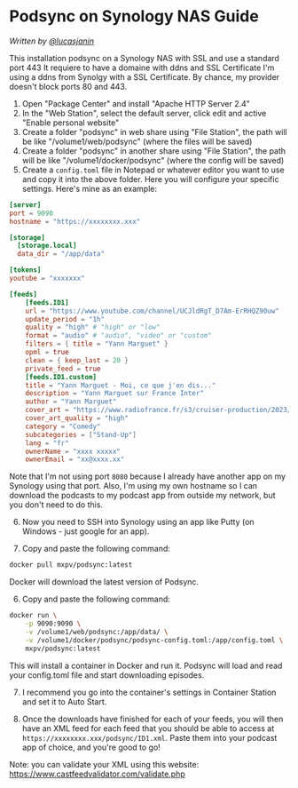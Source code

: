 # Podsync on Synology NAS Guide

*Written by [@lucasjanin](https://github.com/lucasjanin)*

This installation podsync on a Synology NAS with SSL and use a standard port 443
It requiere to have a domaine with ddns and SSL Certificate
I'm using a ddns from Synolgy with a SSL Certificate. By chance, my provider doesn't block ports 80 and 443.


1. Open "Package Center" and install "Apache HTTP Server 2.4"
2. In the "Web Station", select the default server, click edit and active "Enable personal website"
3. Create a folder "podsync" in web share using "File Station", the path will be like "/volume1/web/podsync" (where the files will be saved)
4. Create a folder "podsync" in another share using "File Station", the path will be like "/volume1/docker/podsync" (where the config will be saved)
5. Create a `config.toml` file in Notepad or whatever editor you want to use and copy it into the above folder.
Here you will configure your specific settings. Here's mine as an example:

```toml
[server]
port = 9090
hostname = "https://xxxxxxxx.xxx"

[storage]
  [storage.local]
  data_dir = "/app/data" 

[tokens]
youtube = "xxxxxxx"

[feeds]
    [feeds.ID1]
    url = "https://www.youtube.com/channel/UCJldRgT_D7Am-ErRHQZ90uw"
    update_period = "1h"
    quality = "high" # "high" or "low"
    format = "audio" # "audio", "video" or "custom"
    filters = { title = "Yann Marguet" }
    opml = true
    clean = { keep_last = 20 }
    private_feed = true
    [feeds.ID1.custom]
    title = "Yann Marguet - Moi, ce que j'en dis..."
    description = "Yann Marguet sur France Inter"
    author = "Yann Marguet"
    cover_art = "https://www.radiofrance.fr/s3/cruiser-production/2023/01/834dd18e-a74c-4a65-afb0-519a5f7b11c1/1400x1400_moi-ce-que-j-en-dis-marguet.jpg"
    cover_art_quality = "high"
    category = "Comedy"
    subcategories = ["Stand-Up"]
    lang = "fr"
    ownerName = "xxxx xxxxx"
    ownerEmail = "xx@xxxx.xx"
```

Note that I'm not using port `8080` because I already have another app on my Synology using that port.
Also, I'm using my own hostname so I can download the podcasts to my podcast app from outside my network,
but you don't need to do this.

6. Now you need to SSH into Synology using an app like Putty (on Windows - just google for an app).

5. Copy and paste the following command:

```bash
docker pull mxpv/podsync:latest
```

Docker will download the latest version of Podsync.

6. Copy and paste the following command:

```bash
docker run \
    -p 9090:9090 \
    -v /volume1/web/podsync:/app/data/ \
    -v /volume1/docker/podsync/podsync-config.toml:/app/config.toml \
    mxpv/podsync:latest
```

This will install a container in Docker and run it. Podsync will load and read your config.toml file and start downloading episodes.

7. I recommend you go into the container's settings in Container Station and set it to Auto Start.

8. Once the downloads have finished for each of your feeds, you will then have an XML feed for each feed
that you should be able to access at `https://xxxxxxxx.xxx/podsync/ID1.xml`. Paste them into your podcast app of choice,
and you're good to go!

Note: you can validate your XML using this website:
https://www.castfeedvalidator.com/validate.php
